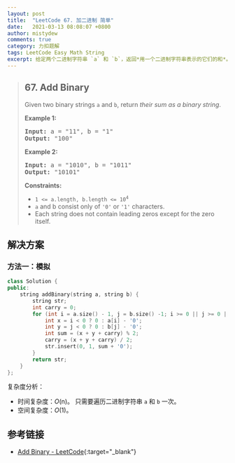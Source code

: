 ```yaml
---
layout: post
title:  "LeetCode 67. 加二进制 简单"
date:   2021-03-13 08:08:07 +0800
author: mistydew
comments: true
category: 力扣题解
tags: LeetCode Easy Math String
excerpt: 给定两个二进制字符串 `a` 和 `b`，返回*用一个二进制字符串表示的它们的和*。
---
```

> ## 67. Add Binary
> 
> Given two binary strings `a` and `b`, return *their sum as a binary string*.
> 
> **Example 1:**
> 
> <pre>
> <strong>Input:</strong> a = "11", b = "1"
> <strong>Output:</strong> "100"
> </pre>
> 
> **Example 2:**
> 
> <pre>
> <strong>Input:</strong> a = "1010", b = "1011"
> <strong>Output:</strong> "10101"
> </pre>
> 
> **Constraints:**
> 
> * <code>1 <= a.length, b.length <= 10<sup>4</sup></code>
> * `a` and b consist only of `'0'` or `'1'` characters.
> * Each string does not contain leading zeros except for the zero itself.

## 解决方案

### 方法一：模拟

```cpp
class Solution {
public:
    string addBinary(string a, string b) {
        string str;
        int carry = 0;
        for (int i = a.size() - 1, j = b.size() -1; i >= 0 || j >= 0 || carry; i--, j--) {
            int x = i < 0 ? 0 : a[i] - '0';
            int y = j < 0 ? 0 : b[j] - '0';
            int sum = (x + y + carry) % 2;
            carry = (x + y + carry) / 2;
            str.insert(0, 1, sum + '0');
        }
        return str;
    }
};
```

复杂度分析：
* 时间复杂度：*O*(n)。
  只需要遍历二进制字符串 `a` 和 `b` 一次。
* 空间复杂度：*O*(1)。

## 参考链接

* [Add Binary - LeetCode](https://leetcode.com/problems/add-binary/){:target="_blank"}
